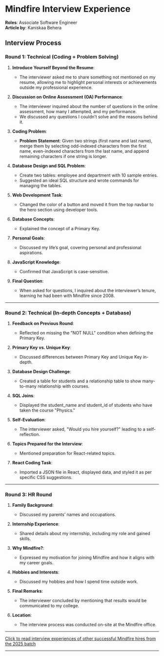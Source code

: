 # Mindfire Interview Experience

**Roles**: Associate Software Engineer<br/>
**Article by**: Kaniskaa Behera

## Interview Process

### Round 1: Technical (Coding + Problem Solving)

1. **Introduce Yourself Beyond the Resume**:
   - The interviewer asked me to share something not mentioned on my resume, allowing me to highlight personal interests or achievements outside my professional experience.

2. **Discussion on Online Assessment (OA) Performance**:
   - The interviewer inquired about the number of questions in the online assessment, how many I attempted, and my performance.
   - We discussed any questions I couldn’t solve and the reasons behind it.

3. **Coding Problem**:
   - **Problem Statement**: Given two strings (first name and last name), merge them by selecting odd-indexed characters from the first name, even-indexed characters from the last name, and append remaining characters if one string is longer.

4. **Database Design and SQL Problem**:
   - Create two tables: employee and department with 10 sample entries.
   - Suggested an ideal SQL structure and wrote commands for managing the tables.

5. **Web Development Task**:
   - Changed the color of a button and moved it from the top navbar to the hero section using developer tools.

6. **Database Concepts**:
   - Explained the concept of a Primary Key.

7. **Personal Goals**:
   - Discussed my life’s goal, covering personal and professional aspirations.

8. **JavaScript Knowledge**:
   - Confirmed that JavaScript is case-sensitive.

9. **Final Question**:
   - When asked for questions, I inquired about the interviewer’s tenure, learning he had been with Mindfire since 2008.

---

### Round 2: Technical (In-depth Concepts + Database)

1. **Feedback on Previous Round**:
   - Reflected on missing the "NOT NULL" condition when defining the Primary Key.

2. **Primary Key vs. Unique Key**:
   - Discussed differences between Primary Key and Unique Key in-depth.

3. **Database Design Challenge**:
   - Created a table for students and a relationship table to show many-to-many relationship with courses.

4. **SQL Joins**:
   - Displayed the student_name and student_id of students who have taken the course "Physics."

5. **Self-Evaluation**:
   - The interviewer asked, "Would you hire yourself?" leading to a self-reflection.

6. **Topics Prepared for the Interview**:
   - Mentioned preparation for React-related topics.

7. **React Coding Task**:
   - Imported a JSON file in React, displayed data, and styled it as per specific CSS suggestions.

---

### Round 3: HR Round

1. **Family Background**:
   - Discussed my parents’ names and occupations.

2. **Internship Experience**:
   - Shared details about my internship, including my role and gained skills.

3. **Why Mindfire?**:
   - Expressed my motivation for joining Mindfire and how it aligns with my career goals.

4. **Hobbies and Interests**:
   - Discussed my hobbies and how I spend time outside work.

5. **Final Remarks**:
   - The interviewer concluded by mentioning that results would be communicated to my college.

6. **Location**:
   - The interview process was conducted on-site at the Mindfire office.

---

[Click to read interview experiences of other successful Mindfire hires from the 2025 batch](https://drive.google.com/drive/folders/1NqlWc-JzDPfJhERg5zMRGgMTkvE6baQb?usp=drive_link)

---